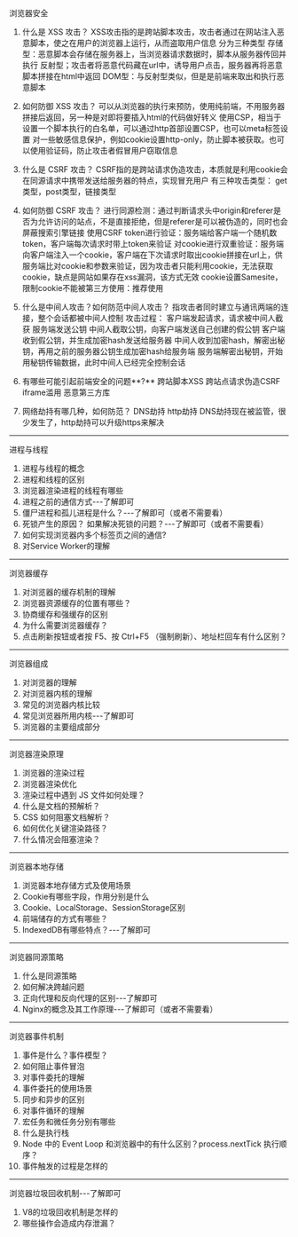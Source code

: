 浏览器安全

1. 什么是 XSS 攻击？
XSS攻击指的是跨站脚本攻击，攻击者通过在网站注入恶意脚本，使之在用户的浏览器上运行，从而盗取用户信息
分为三种类型
存储型：恶意脚本会存储在服务器上，当浏览器请求数据时，脚本从服务器传回并执行
反射型；攻击者将恶意代码藏在url中，诱导用户点击，服务器再将恶意脚本拼接在html中返回
DOM型：与反射型类似，但是是前端来取出和执行恶意脚本

2. 如何防御 XSS 攻击？
可以从浏览器的执行来预防，使用纯前端，不用服务器拼接后返回，另一种是对即将要插入html的代码做好转义
使用CSP，相当于设置一个脚本执行的白名单，可以通过http首部设置CSP，也可以meta标签设置
对一些敏感信息保护，例如cookie设置http-only，防止脚本被获取。也可以使用验证码，防止攻击者假冒用户窃取信息

3. 什么是 CSRF 攻击？
CSRF指的是跨站请求伪造攻击，本质就是利用cookie会在同源请求中携带发送给服务器的特点，实现冒充用户
有三种攻击类型：
get类型，post类型，链接类型

4. 如何防御 CSRF 攻击？
进行同源检测：通过判断请求头中origin和referer是否为允许访问的站点，不是直接拒绝，但是referer是可以被伪造的，同时也会屏蔽搜索引擎链接
使用CSRF token进行验证：服务端给客户端一个随机数token，客户端每次请求时带上token来验证
对cookie进行双重验证：服务端向客户端注入一个cookie，客户端在下次请求时取出cookie拼接在url上，供服务端比对cookie和参数来验证，因为攻击者只能利用cookie，无法获取cookie，缺点是网站如果存在xss漏洞，该方式无效
cookie设置Samesite，限制cookie不能被第三方使用：推荐使用

5. 什么是中间人攻击？如何防范中间人攻击？
指攻击者同时建立与通讯两端的连接，整个会话都被中间人控制
攻击过程：
客户端发起请求，请求被中间人截获
服务端发送公钥
中间人截取公钥，向客户端发送自己创建的假公钥
客户端收到假公钥，并生成加密hash发送给服务器
中间人收到加密hash，解密出秘钥，再用之前的服务器公钥生成加密hash给服务端
服务端解密出秘钥，开始用秘钥传输数据，此时中间人已经完全控制会话

6. 有哪些可能引起前端安全的问题**?**
跨站脚本XSS
跨站点请求伪造CSRF
iframe滥用
恶意第三方库

7. 网络劫持有哪几种，如何防范？
DNS劫持
http劫持
DNS劫持现在被监管，很少发生了，http劫持可以升级https来解决

-------------------------------------------------------------------------------------------------------------------------------

进程与线程

1. 进程与线程的概念
2. 进程和线程的区别
3. 浏览器渲染进程的线程有哪些
4. 进程之前的通信方式---了解即可
5. 僵尸进程和孤儿进程是什么？---了解即可（或者不需要看）
6. 死锁产生的原因？ 如果解决死锁的问题？---了解即可（或者不需要看）
7. 如何实现浏览器内多个标签页之间的通信?
8. 对Service Worker的理解

-------------------------------------------------------------------------------------------------------------------------------

浏览器缓存

1. 对浏览器的缓存机制的理解
2. 浏览器资源缓存的位置有哪些？
3. 协商缓存和强缓存的区别
4. 为什么需要浏览器缓存？
5. 点击刷新按钮或者按 F5、按 Ctrl+F5 （强制刷新）、地址栏回车有什么区别？

-------------------------------------------------------------------------------------------------------------------------------

浏览器组成

1. 对浏览器的理解
2. 对浏览器内核的理解
3. 常见的浏览器内核比较
4. 常见浏览器所用内核---了解即可
5. 浏览器的主要组成部分

-------------------------------------------------------------------------------------------------------------------------------

浏览器渲染原理

1. 浏览器的渲染过程
2. 浏览器渲染优化
3. 渲染过程中遇到 JS 文件如何处理？
4. 什么是文档的预解析？
5. CSS 如何阻塞文档解析？
6. 如何优化关键渲染路径？
7. 什么情况会阻塞渲染？

-------------------------------------------------------------------------------------------------------------------------------

浏览器本地存储
1. 浏览器本地存储方式及使用场景
2. Cookie有哪些字段，作用分别是什么
3. Cookie、LocalStorage、SessionStorage区别
4. 前端储存的⽅式有哪些？
5. IndexedDB有哪些特点？---了解即可

-------------------------------------------------------------------------------------------------------------------------------

浏览器同源策略
1. 什么是同源策略
2. 如何解决跨越问题
3. 正向代理和反向代理的区别---了解即可
4. Nginx的概念及其工作原理---了解即可（或者不需要看）

-------------------------------------------------------------------------------------------------------------------------------

浏览器事件机制
1. 事件是什么？事件模型？
2. 如何阻止事件冒泡
3. 对事件委托的理解
4. 事件委托的使用场景
5. 同步和异步的区别
6. 对事件循环的理解
7. 宏任务和微任务分别有哪些
8. 什么是执行栈
9. Node 中的 Event Loop 和浏览器中的有什么区别？process.nextTick 执行顺序？
10. 事件触发的过程是怎样的

-------------------------------------------------------------------------------------------------------------------------------

浏览器垃圾回收机制---了解即可

1. V8的垃圾回收机制是怎样的
2. 哪些操作会造成内存泄漏？